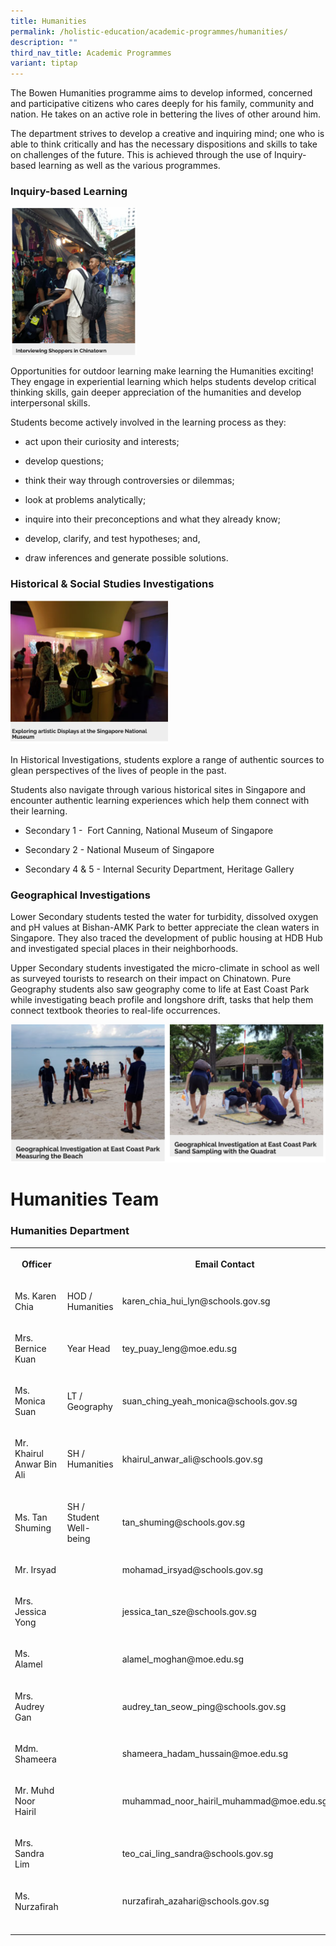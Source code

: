 ```yaml
---
title: Humanities
permalink: /holistic-education/academic-programmes/humanities/
description: ""
third_nav_title: Academic Programmes
variant: tiptap
---
```

<p>The Bowen Humanities programme aims to develop informed, concerned and
participative citizens who cares deeply for his family, community and nation.
He takes on an active role in bettering the lives of other around him.</p>
<p>The department strives to develop a creative and inquiring mind; one who
is able to think critically and has the necessary dispositions and skills
to take on challenges of the future. This is achieved through the use of
Inquiry-based learning as well as the various programmes.</p>
<h3>Inquiry-based Learning</h3>
<div class="isomer-image-wrapper">
<img style="width:40%" height="auto" width="100%" src="/images/humanities%201.png">
</div>
<p>Opportunities for outdoor learning make learning the Humanities exciting!
They engage in experiential learning which helps students develop critical
thinking skills, gain deeper appreciation of the humanities and develop
interpersonal skills.&nbsp;</p>
<p>Students become actively involved in the learning process as they:&nbsp;</p>
<ul>
<li>
<p>act upon their curiosity and interests;</p>
</li>
<li>
<p>develop questions;</p>
</li>
<li>
<p>think their way through controversies or dilemmas;</p>
</li>
<li>
<p>look at problems analytically;</p>
</li>
<li>
<p>inquire into their preconceptions and what they already know;</p>
</li>
<li>
<p>develop, clarify, and test hypotheses; and,</p>
</li>
<li>
<p>draw inferences and generate possible solutions.</p>
</li>
</ul>
<h3>Historical &amp; Social Studies Investigations&nbsp;</h3>
<div class="isomer-image-wrapper">
<img style="width:50%" height="auto" width="100%" src="/images/humanities%202.png">
</div>
<p>In Historical Investigations, students explore a range of authentic sources
to glean perspectives of the lives of people in the past.</p>
<p>Students also navigate through various historical sites in Singapore and
encounter authentic learning experiences which help them connect with their
learning.</p>
<ul>
<li>
<p>Secondary 1 -&nbsp; Fort Canning, National Museum of Singapore</p>
</li>
<li>
<p>Secondary 2 - National Museum of Singapore</p>
</li>
<li>
<p>Secondary 4 &amp; 5 - Internal Security Department, Heritage Gallery</p>
</li>
</ul>
<h3>Geographical Investigations</h3>
<p>Lower Secondary students tested the water for turbidity, dissolved oxygen
and pH values at Bishan-AMK Park to better appreciate the clean waters
in Singapore. They also traced the development of public housing at HDB
Hub and investigated special places in their neighborhoods.</p>
<p>Upper Secondary students investigated the micro-climate in school as well
as surveyed tourists to research on their impact on Chinatown.&nbsp;Pure
Geography students also saw geography come to life at East Coast Park while
investigating beach profile and longshore drift, tasks that help them connect
textbook theories to real-life occurrences.</p>
<div class="isomer-image-wrapper">
<img style="width: 100%" height="auto" width="100%" alt="" src="/images/humanities%203.png">
</div>
<h1>Humanities Team</h1>
<h3>Humanities Department</h3>
<table style="minWidth: 75px">
<colgroup>
<col>
<col>
<col>
</colgroup>
<tbody>
<tr>
<th rowspan="1" colspan="1">
<p>Officer</p>
</th>
<th rowspan="1" colspan="1">
<p></p>
</th>
<th rowspan="1" colspan="1">
<p>Email Contact</p>
</th>
</tr>
<tr>
<td rowspan="1" colspan="1">
<p>Ms. Karen Chia</p>
</td>
<td rowspan="1" colspan="1">
<p>HOD / Humanities</p>
</td>
<td rowspan="1" colspan="1">
<p>karen_chia_hui_lyn@schools.gov.sg</p>
</td>
</tr>
<tr>
<td rowspan="1" colspan="1">
<p>Mrs. Bernice Kuan</p>
</td>
<td rowspan="1" colspan="1">
<p>Year Head</p>
</td>
<td rowspan="1" colspan="1">
<p>tey_puay_leng@moe.edu.sg</p>
</td>
</tr>
<tr>
<td rowspan="1" colspan="1">
<p>Ms. Monica Suan</p>
</td>
<td rowspan="1" colspan="1">
<p>LT / Geography</p>
</td>
<td rowspan="1" colspan="1">
<p>suan_ching_yeah_monica@schools.gov.sg</p>
</td>
</tr>
<tr>
<td rowspan="1" colspan="1">
<p>Mr. Khairul Anwar Bin Ali</p>
</td>
<td rowspan="1" colspan="1">
<p>SH / Humanities</p>
</td>
<td rowspan="1" colspan="1">
<p>khairul_anwar_ali@schools.gov.sg</p>
</td>
</tr>
<tr>
<td rowspan="1" colspan="1">
<p>Ms. Tan Shuming</p>
</td>
<td rowspan="1" colspan="1">
<p>SH / Student Well-being</p>
</td>
<td rowspan="1" colspan="1">
<p>tan_shuming@schools.gov.sg</p>
</td>
</tr>
<tr>
<td rowspan="1" colspan="1">
<p>Mr. Irsyad</p>
</td>
<td rowspan="1" colspan="1">
<p></p>
</td>
<td rowspan="1" colspan="1">
<p>mohamad_irsyad@schools.gov.sg</p>
</td>
</tr>
<tr>
<td rowspan="1" colspan="1">
<p>Mrs. Jessica Yong</p>
</td>
<td rowspan="1" colspan="1">
<p></p>
</td>
<td rowspan="1" colspan="1">
<p>jessica_tan_sze@schools.gov.sg</p>
</td>
</tr>
<tr>
<td rowspan="1" colspan="1">
<p>Ms. Alamel</p>
</td>
<td rowspan="1" colspan="1">
<p></p>
</td>
<td rowspan="1" colspan="1">
<p>alamel_moghan@moe.edu.sg</p>
</td>
</tr>
<tr>
<td rowspan="1" colspan="1">
<p>Mrs. Audrey Gan</p>
</td>
<td rowspan="1" colspan="1">
<p></p>
</td>
<td rowspan="1" colspan="1">
<p>audrey_tan_seow_ping@schools.gov.sg</p>
</td>
</tr>
<tr>
<td rowspan="1" colspan="1">
<p>Mdm. Shameera</p>
</td>
<td rowspan="1" colspan="1">
<p></p>
</td>
<td rowspan="1" colspan="1">
<p>shameera_hadam_hussain@moe.edu.sg</p>
</td>
</tr>
<tr>
<td rowspan="1" colspan="1">
<p>Mr. Muhd Noor Hairil</p>
</td>
<td rowspan="1" colspan="1">
<p></p>
</td>
<td rowspan="1" colspan="1">
<p>muhammad_noor_hairil_muhammad@moe.edu.sg</p>
</td>
</tr>
<tr>
<td rowspan="1" colspan="1">
<p>Mrs. Sandra Lim</p>
</td>
<td rowspan="1" colspan="1">
<p></p>
</td>
<td rowspan="1" colspan="1">
<p>teo_cai_ling_sandra@schools.gov.sg</p>
</td>
</tr>
<tr>
<td rowspan="1" colspan="1">
<p>Ms. Nurzafirah</p>
</td>
<td rowspan="1" colspan="1">
<p></p>
</td>
<td rowspan="1" colspan="1">
<p>nurzafirah_azahari@schools.gov.sg</p>
</td>
</tr>
<tr>
<td rowspan="1" colspan="1">
<p></p>
</td>
<td rowspan="1" colspan="1">
<p></p>
</td>
<td rowspan="1" colspan="1">
<p></p>
</td>
</tr>
</tbody>
</table>
<p></p>